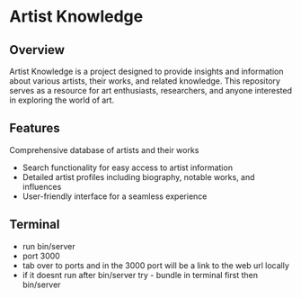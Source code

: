 # Artist Knowledge

## Overview

Artist Knowledge is a project designed to provide insights and information about various artists, their works, and related knowledge. This repository serves as a resource for art enthusiasts, researchers, and anyone interested in exploring the world of art.

## Features

Comprehensive database of artists and their works
- Search functionality for easy access to artist information
- Detailed artist profiles including biography, notable works, and influences
- User-friendly interface for a seamless experience

## Terminal

- run bin/server
- port 3000
- tab over to ports and in the 3000 port will be a link to the web url locally
- if it doesnt run after bin/server try - bundle in terminal first then bin/server



